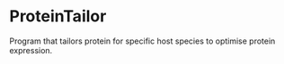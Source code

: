 # ProteinTailor
Program that tailors protein for specific host species to optimise protein expression.
